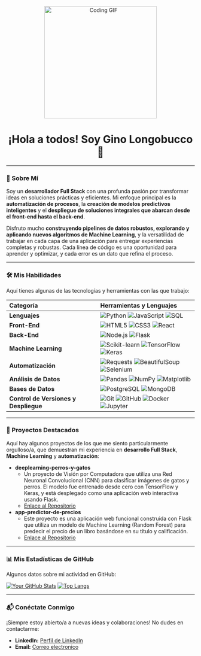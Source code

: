 <div align="center">
  <img src="https://media2.giphy.com/media/v1.Y2lkPTc5MGI3NjExOTd2eXhzb3JqcXFxZjh2MjQ1Zjlmbms5engwbnl2b2lkZmdlcGppaiZlcD12MV9pbnRlcm5hbF9naWZfYnlfaWQmY3Q9Zw/H03PuVdwREB21ANkLX/giphy.gif" alt="Coding GIF" width="300"/>
  <h1>¡Hola a todos! Soy Gino Longobucco 👋</h1>
</div>

---

### 🚀 Sobre Mí

Soy un **desarrollador Full Stack** con una profunda pasión por transformar ideas en soluciones prácticas y eficientes. Mi enfoque principal es la **automatización de procesos**, la **creación de modelos predictivos inteligentes** y el **despliegue de soluciones integrales que abarcan desde el front-end hasta el back-end**.

Disfruto mucho **construyendo pipelines de datos robustos, explorando y aplicando nuevos algoritmos de Machine Learning**, y la versatilidad de trabajar en cada capa de una aplicación para entregar experiencias completas y robustas. Cada línea de código es una oportunidad para aprender y optimizar, y cada error es un dato que refina el proceso.

---

### 🛠️ Mis Habilidades

Aquí tienes algunas de las tecnologías y herramientas con las que trabajo:

| Categoría         | Herramientas y Lenguajes                                      |
| :---------------- | :------------------------------------------------------------ |
| **Lenguajes** | ![Python](https://img.shields.io/badge/Python-3776AB?style=for-the-badge&logo=python&logoColor=white) ![JavaScript](https://img.shields.io/badge/JavaScript-F7DF1E?style=for-the-badge&logo=javascript&logoColor=black) ![SQL](https://img.shields.io/badge/SQL-4479A1?style=for-the-badge&logo=mysql&logoColor=white) |
| **Front-End** | ![HTML5](https://img.shields.io/badge/HTML5-E34F26?style=for-the-badge&logo=html5&logoColor=white) ![CSS3](https://img.shields.io/badge/CSS3-1572B6?style=for-the-badge&logo=css3&logoColor=white) ![React](https://img.shields.io/badge/React-61DAFB?style=for-the-badge&logo=react&logoColor=black) |
| **Back-End** | ![Node.js](https://img.shields.io/badge/Node.js-339933?style=for-the-badge&logo=node.js&logoColor=white) ![Flask](https://img.shields.io/badge/Flask-000000?style=for-the-badge&logo=flask&logoColor=white) |
| **Machine Learning**| ![Scikit-learn](https://img.shields.io/badge/scikit--learn-F7931E?style=for-the-badge&logo=scikit-learn&logoColor=white) ![TensorFlow](https://img.shields.io/badge/TensorFlow-FF6F00?style=for-the-badge&logo=tensorflow&logoColor=white) ![Keras](https://img.shields.io/badge/Keras-D00000?style=for-the-badge&logo=keras&logoColor=white) |
| **Automatización**| ![Requests](https://img.shields.io/badge/Requests-green?style=for-the-badge&logo=python&logoColor=white) ![BeautifulSoup](https://img.shields.io/badge/BeautifulSoup-darkgreen?style=for-the-badge&logo=python&logoColor=white) ![Selenium](https://img.shields.io/badge/Selenium-43B02A?style=for-the-badge&logo=selenium&logoColor=white) |
| **Análisis de Datos**| ![Pandas](https://img.shields.io/badge/Pandas-150458?style=for-the-badge&logo=pandas&logoColor=white) ![NumPy](https://img.shields.io/badge/NumPy-013243?style=for-the-badge&logo=numpy&logoColor=white) ![Matplotlib](https://img.shields.io/badge/Matplotlib-green?style=for-the-badge&logo=matplotlib&logoColor=white) |
| **Bases de Datos**| ![PostgreSQL](https://img.shields.io/badge/PostgreSQL-316192?style=for-the-badge&logo=postgresql&logoColor=white) ![MongoDB](https://img.shields.io/badge/MongoDB-47A248?style=for-the-badge&logo=mongodb&logoColor=white) |
| **Control de Versiones y Despliegue**| ![Git](https://img.shields.io/badge/Git-F05032?style=for-the-badge&logo=git&logoColor=white) ![GitHub](https://img.shields.io/badge/GitHub-181717?style=for-the-badge&logo=github&logoColor=white) ![Docker](https://img.shields.io/badge/Docker-2496ED?style=for-for-the-badge&logo=docker&logoColor=white) ![Jupyter](https://img.shields.io/badge/Jupyter-F37626?style=for-the-badge&logo=jupyter&logoColor=white) |

---

### 🎯 Proyectos Destacados

Aquí hay algunos proyectos de los que me siento particularmente orgulloso/a, que demuestran mi experiencia en **desarrollo Full Stack**, **Machine Learning** y **automatización**:

* **deeplearning-perros-y-gatos**
    * Un proyecto de Visión por Computadora que utiliza una Red Neuronal Convolucional (CNN) para clasificar imágenes de gatos y perros. El modelo fue entrenado desde cero con TensorFlow y Keras, y está desplegado como una aplicación web interactiva usando Flask.
    * [Enlace al Repositorio](https://github.com/GinoLongobucco/deeplearning-perros-y-gatos)
* **app-predictor-de-precios**
    * Este proyecto es una aplicación web funcional construida con Flask que utiliza un modelo de Machine Learning (Random Forest) para predecir el precio de un libro basándose en su título y calificación.
    * [Enlace al Repositorio](https://github.com/GinoLongobucco/app-predictor-de-precios)

---

### 📊 Mis Estadísticas de GitHub

Algunos datos sobre mi actividad en GitHub:

[![Your GitHub Stats](https://github-readme-stats.vercel.app/api?username=GinoLongobucco&show_icons=true&theme=radical&hide_border=true)](https://github.com/anuraghazra/github-readme-stats)
[![Top Langs](https://github-readme-stats.vercel.app/api/top-langs/?username=GinoLongobucco&layout=compact&theme=radical&hide_border=true)](https://github.com/anuraghazra/github-readme-stats)

---

### 📬 Conéctate Conmigo

¡Siempre estoy abierto/a a nuevas ideas y colaboraciones! No dudes en contactarme:

* **LinkedIn:** [Perfil de LinkedIn](https://www.linkedin.com/in/ginolongobucco/)
* **Email:** [Correo electronico](mailto:ginolongob@gmail.com)
